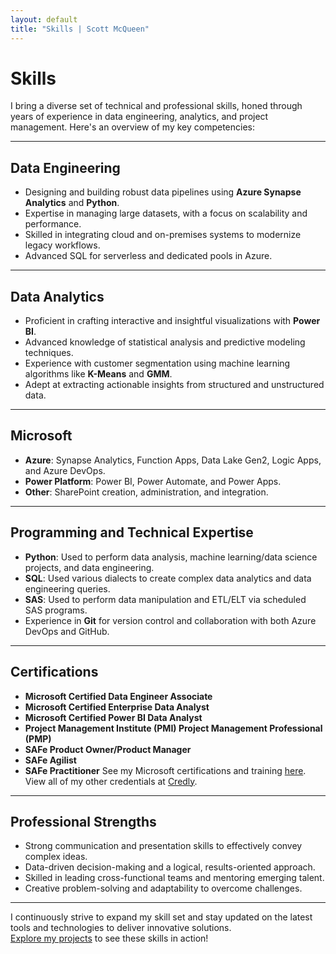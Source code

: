 ```yaml
---
layout: default
title: "Skills | Scott McQueen"
---
```


# Skills  

I bring a diverse set of technical and professional skills, honed through years of experience in data engineering, analytics, and project management. Here's an overview of my key competencies:  

---

## **Data Engineering**  
- Designing and building robust data pipelines using **Azure Synapse Analytics** and **Python**.  
- Expertise in managing large datasets, with a focus on scalability and performance.  
- Skilled in integrating cloud and on-premises systems to modernize legacy workflows.  
- Advanced SQL for serverless and dedicated pools in Azure.  

---

## **Data Analytics**  
- Proficient in crafting interactive and insightful visualizations with **Power BI**.  
- Advanced knowledge of statistical analysis and predictive modeling techniques.  
- Experience with customer segmentation using machine learning algorithms like **K-Means** and **GMM**.  
- Adept at extracting actionable insights from structured and unstructured data.  

---

## **Microsoft**  
- **Azure**: Synapse Analytics, Function Apps, Data Lake Gen2, Logic Apps, and Azure DevOps.  
- **Power Platform**: Power BI, Power Automate, and Power Apps.  
- **Other**: SharePoint creation, administration, and integration.  

---

## **Programming and Technical Expertise**  
- **Python**: Used to perform data analysis, machine learning/data science projects, and data engineering.  
- **SQL**: Used various dialects to create complex data analytics and data engineering queries.  
- **SAS**: Used to perform data manipulation and ETL/ELT via scheduled SAS programs.  
- Experience in **Git** for version control and collaboration with both Azure DevOps and GitHub.  

---

## **Certifications**  
- **Microsoft Certified Data Engineer Associate**  
- **Microsoft Certified Enterprise Data Analyst**  
- **Microsoft Certified Power BI Data Analyst**
- **Project Management Institute (PMI) Project Management Professional (PMP)**
- **SAFe Product Owner/Product Manager**  
- **SAFe Agilist**
- **SAFe Practitioner**
See my Microsoft certifications and training [here](https://learn.microsoft.com/en-us/users/scottmcqueen-9826/transcript). View all of my other credentials at [Credly](https://www.credly.com/users/scott-mcqueen).
---

## **Professional Strengths**  
- Strong communication and presentation skills to effectively convey complex ideas.  
- Data-driven decision-making and a logical, results-oriented approach.  
- Skilled in leading cross-functional teams and mentoring emerging talent.  
- Creative problem-solving and adaptability to overcome challenges.  

---

I continuously strive to expand my skill set and stay updated on the latest tools and technologies to deliver innovative solutions.  
[Explore my projects](/projects/) to see these skills in action!
